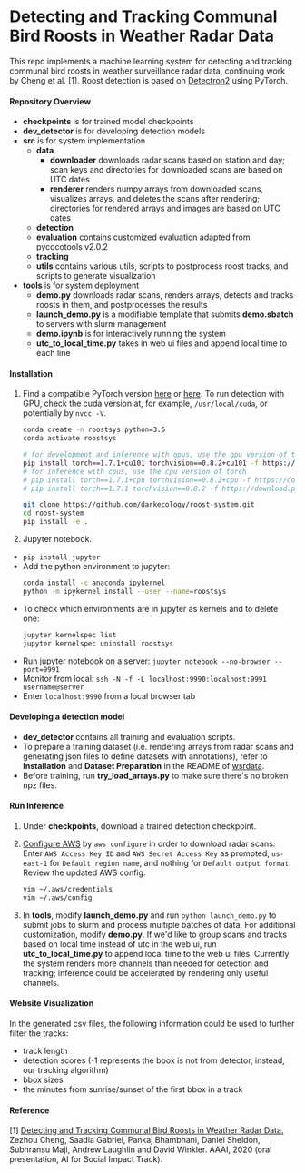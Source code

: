 # Detecting and Tracking Communal Bird Roosts in Weather Radar Data
This repo implements a machine learning system for detecting and tracking communal bird roosts 
in weather surveillance radar data, continuing work by Cheng et al. [1].
Roost detection is based on [Detectron2](https://github.com/darkecology/detectron2) using PyTorch.

#### Repository Overview
- **checkpoints** is for trained model checkpoints
- **dev_detector** is for developing detection models
- **src** is for system implementation
    - **data**
        - **downloader** downloads radar scans based on station and day; 
        scan keys and directories for downloaded scans are based on UTC dates
        - **renderer** renders numpy arrays from downloaded scans, visualizes arrays, 
        and deletes the scans after rendering; 
        directories for rendered arrays and images are based on UTC dates
    - **detection**
    - **evaluation** contains customized evaluation adapted from pycocotools v2.0.2
    - **tracking**
    - **utils** contains various utils, scripts to postprocess roost tracks, and scripts to generate visualization
- **tools** is for system deployment
    - **demo.py** downloads radar scans, renders arrays, detects and tracks 
    roosts in them, and postprocesses the results 
    - **launch_demo.py** is a modifiable template that submits **demo.sbatch** to servers with slurm management
    - **demo.ipynb** is for interactively running the system
    - **utc_to_local_time.py** takes in web ui files and append local time to each line

#### Installation
1. Find a compatible PyTorch version 
[here](https://pytorch.org/get-started/previous-versions/) 
or [here](https://download.pytorch.org/whl/torch_stable.html).
To run detection with GPU, check the cuda version at, for example, `/usr/local/cuda`, or potentially by `nvcc -V`. 
    ```bash
    conda create -n roostsys python=3.6
    conda activate roostsys
   
    # for development and inference with gpus, use the gpu version of torch; we assume cuda 10.1 here
    pip install torch==1.7.1+cu101 torchvision==0.8.2+cu101 -f https://download.pytorch.org/whl/torch_stable.html
    # for inference with cpus, use the cpu version of torch
    # pip install torch==1.7.1+cpu torchvision==0.8.2+cpu -f https://download.pytorch.org/whl/torch_stable.html
    # pip install torch==1.7.1 torchvision==0.8.2 -f https://download.pytorch.org/whl/torch_stable.html
    
    git clone https://github.com/darkecology/roost-system.git
    cd roost-system
    pip install -e .
   ```

2. Jupyter notebook.
- `pip install jupyter`
- Add the python environment to jupyter:
    ```bash
    conda install -c anaconda ipykernel
    python -m ipykernel install --user --name=roostsys
    ```
- To check which environments are in jupyter as kernels and to delete one:
    ```bash
    jupyter kernelspec list
    jupyter kernelspec uninstall roostsys
    ```
- Run jupyter notebook on a server: `jupyter notebook --no-browser --port=9991`
- Monitor from local: `ssh -N -f -L localhost:9990:localhost:9991 username@server`
- Enter `localhost:9990` from a local browser tab

#### Developing a detection model
- **dev_detector** contains all training and evaluation scripts.
- To prepare a training dataset (i.e. rendering arrays from radar scans and 
generating json files to define datasets with annotations), refer to 
**Installation** and **Dataset Preparation** in the README of 
[wsrdata](https://github.com/darkecology/wsrdata.git).
- Before training, run **try_load_arrays.py** to make sure there's no broken npz files.

#### Run Inference
1. Under **checkpoints**, download a trained detection checkpoint.

2. [Configure AWS](https://docs.aws.amazon.com/cli/latest/userguide/cli-chap-configure.html) by
`aws configure`
in order to download radar scans. 
Enter `AWS Access Key ID` and `AWS Secret Access Key` as prompted,
`us-east-1` for `Default region name`, and nothing for `Default output format`.
Review the updated AWS config.
    ```bash
    vim ~/.aws/credentials
    vim ~/.aws/config
    ```

3. In **tools**, modify **launch_demo.py** and run `python launch_demo.py` 
to submit jobs to slurm and process multiple batches of data. 
For additional customization, modify **demo.py**.
If we'd like to group scans and tracks based on local time instead of utc in the web ui, 
run **utc_to_local_time.py** to append local time to the web ui files.
Currently the system renders more channels than needed for detection and tracking; 
inference could be accelerated by rendering only useful channels.

#### Website Visualization
In the generated csv files, the following information could be used to further filter the tracks: 
- track length
- detection scores (-1 represents the bbox is not from detector, instead, our tracking algorithm)
- bbox sizes
- the minutes from sunrise/sunset of the first bbox in a track

#### Reference
[1] [Detecting and Tracking Communal Bird Roosts in Weather Radar Data.](https://people.cs.umass.edu/~zezhoucheng/roosts/radar-roosts-aaai20.pdf)
Zezhou Cheng, Saadia Gabriel, Pankaj Bhambhani, Daniel Sheldon, Subhransu Maji, Andrew Laughlin and David Winkler.
AAAI, 2020 (oral presentation, AI for Social Impact Track).
